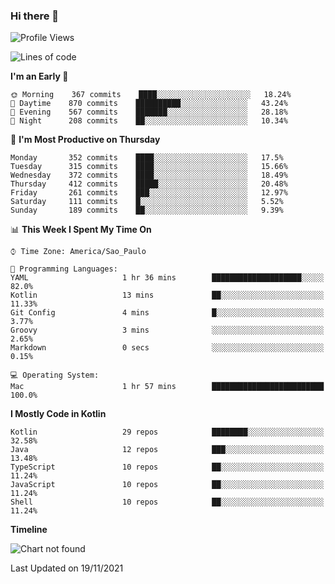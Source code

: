 ### Hi there 👋

<!--
**fernandonogueira/fernandonogueira** is a ✨ _special_ ✨ repository because its `README.md` (this file) appears on your GitHub profile.

Here are some ideas to get you started:

- 🔭 I’m currently working on ...
- 🌱 I’m currently learning ...
- 👯 I’m looking to collaborate on ...
- 🤔 I’m looking for help with ...
- 💬 Ask me about ...
- 📫 How to reach me: ...
- 😄 Pronouns: ...
- ⚡ Fun fact: ...
-->

<!--START_SECTION:waka-->
![Profile Views](http://img.shields.io/badge/Profile%20Views-0-blue)

![Lines of code](https://img.shields.io/badge/From%20Hello%20World%20I%27ve%20Written-457326%20lines%20of%20code-blue)

**I'm an Early 🐤** 

```text
🌞 Morning    367 commits    ████░░░░░░░░░░░░░░░░░░░░░   18.24% 
🌆 Daytime    870 commits    ██████████░░░░░░░░░░░░░░░   43.24% 
🌃 Evening    567 commits    ███████░░░░░░░░░░░░░░░░░░   28.18% 
🌙 Night      208 commits    ██░░░░░░░░░░░░░░░░░░░░░░░   10.34%

```
📅 **I'm Most Productive on Thursday** 

```text
Monday       352 commits    ████░░░░░░░░░░░░░░░░░░░░░   17.5% 
Tuesday      315 commits    ████░░░░░░░░░░░░░░░░░░░░░   15.66% 
Wednesday    372 commits    ████░░░░░░░░░░░░░░░░░░░░░   18.49% 
Thursday     412 commits    █████░░░░░░░░░░░░░░░░░░░░   20.48% 
Friday       261 commits    ███░░░░░░░░░░░░░░░░░░░░░░   12.97% 
Saturday     111 commits    █░░░░░░░░░░░░░░░░░░░░░░░░   5.52% 
Sunday       189 commits    ██░░░░░░░░░░░░░░░░░░░░░░░   9.39%

```


📊 **This Week I Spent My Time On** 

```text
⌚︎ Time Zone: America/Sao_Paulo

💬 Programming Languages: 
YAML                     1 hr 36 mins        ████████████████████░░░░░   82.0% 
Kotlin                   13 mins             ██░░░░░░░░░░░░░░░░░░░░░░░   11.33% 
Git Config               4 mins              █░░░░░░░░░░░░░░░░░░░░░░░░   3.77% 
Groovy                   3 mins              ░░░░░░░░░░░░░░░░░░░░░░░░░   2.65% 
Markdown                 0 secs              ░░░░░░░░░░░░░░░░░░░░░░░░░   0.15%

💻 Operating System: 
Mac                      1 hr 57 mins        █████████████████████████   100.0%

```

**I Mostly Code in Kotlin** 

```text
Kotlin                   29 repos            ████████░░░░░░░░░░░░░░░░░   32.58% 
Java                     12 repos            ███░░░░░░░░░░░░░░░░░░░░░░   13.48% 
TypeScript               10 repos            ██░░░░░░░░░░░░░░░░░░░░░░░   11.24% 
JavaScript               10 repos            ██░░░░░░░░░░░░░░░░░░░░░░░   11.24% 
Shell                    10 repos            ██░░░░░░░░░░░░░░░░░░░░░░░   11.24%

```


**Timeline**

![Chart not found](https://raw.githubusercontent.com/fernandonogueira/fernandonogueira/master/charts/bar_graph.png) 


 Last Updated on 19/11/2021
<!--END_SECTION:waka-->
